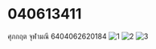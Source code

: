 ﻿# 040613411
ศุภกฤต จุฬามณี 6404062620184
![1](https://github.com/BikeSupakritJulamanee/040613411/assets/118983249/0f2053fa-5831-405e-9eda-54da1593f9ef)
![2](https://github.com/BikeSupakritJulamanee/040613411/assets/118983249/deceeea8-334c-40a1-b597-3592fb1d8cac)
![3](https://github.com/BikeSupakritJulamanee/040613411/assets/118983249/9a4fb6f7-6970-4f33-8e52-894b0d5c0d07)
